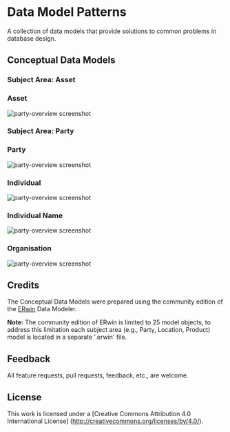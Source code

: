 # Data Model Patterns
A collection of data models that provide solutions to common problems in database design.

## Conceptual Data Models

### Subject Area: Asset

### Asset

![party-overview screenshot](https://github.com/Robinyo/data-model-patterns/blob/master/asset/images/asset.png)

### Subject Area: Party

### Party

![party-overview screenshot](https://github.com/Robinyo/data-model-patterns/blob/master/party/images/party.png)

### Individual

![party-overview screenshot](https://github.com/Robinyo/data-model-patterns/blob/master/party/images/individual.png)


### Individual Name

![party-overview screenshot](https://github.com/Robinyo/data-model-patterns/blob/master/party/images/individual-name.png)

### Organisation

![party-overview screenshot](https://github.com/Robinyo/data-model-patterns/blob/master/party/images/organisation.png)

## Credits

The Conceptual Data Models were prepared using the community edition of the  [ERwin](http://erwin.com/products/data-modeler/community-edition) Data Modeler.

**Note:** The community edition of ERwin is limited to 25 model objects, to address this limitation each subject area (e.g., Party, Location, Product) model is located in a separate '.erwin' file.

## Feedback

All feature requests, pull requests, feedback, etc., are welcome.

## License

This work is licensed under a [Creative Commons Attribution 4.0 International License] (http://creativecommons.org/licenses/by/4.0/).

